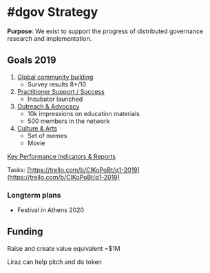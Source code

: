 # \#dgov Strategy

**Purpose**: We exist to support the progress of distributed governance research and implementation.

## Goals 2019

1. [Global community building](community-building.md)
   * Survey results 8+/10
2. [Practitioner Support / Success ](practitioner-support-success.md)
   * Incubator launched
3. [Outreach & Advocacy](advocacy-and-education.md)
   * 10k impressions on education materials
   * 500 members in the network
4. [Culture & Arts](arts-and-inspiration.md)
   * Set of memes
   * Movie

[Key Performance Indicators & Reports](https://docs.google.com/spreadsheets/d/1B0XGN2uMeStBHcOcr0VySbSzYz_V67zmKCjJ-NBwvNU/edit?usp=sharing)

Tasks: [https://trello.com/b/CIKoPoBt/q1-2019](https://trello.com/b/CIKoPoBt/q1-2019)

### Longterm plans

* Festival in Athens 2020

## Funding

Raise and create value equivalent ~$1M

Liraz can help pitch and do token

